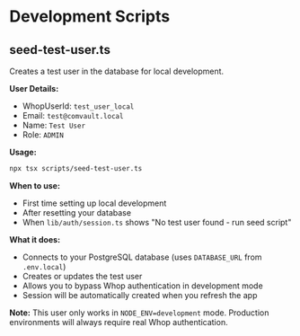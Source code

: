 # Development Scripts

## seed-test-user.ts

Creates a test user in the database for local development.

**User Details:**
- WhopUserId: `test_user_local`
- Email: `test@comvault.local`
- Name: `Test User`
- Role: `ADMIN`

**Usage:**
```bash
npx tsx scripts/seed-test-user.ts
```

**When to use:**
- First time setting up local development
- After resetting your database
- When `lib/auth/session.ts` shows "No test user found - run seed script"

**What it does:**
- Connects to your PostgreSQL database (uses `DATABASE_URL` from `.env.local`)
- Creates or updates the test user
- Allows you to bypass Whop authentication in development mode
- Session will be automatically created when you refresh the app

**Note:** This user only works in `NODE_ENV=development` mode. Production environments will always require real Whop authentication.
